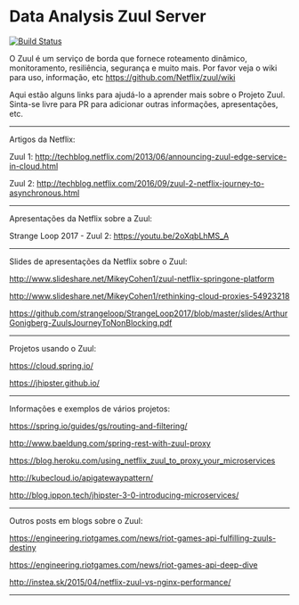 #  Data Analysis Zuul Server

[![Build Status](https://travis-ci.org/Netflix/zuul.svg)](https://travis-ci.org/Netflix/zuul/builds)

O Zuul é um serviço de borda que fornece roteamento dinâmico, monitoramento, resiliência, segurança e muito mais.
Por favor veja o wiki para uso, informação, etc https://github.com/Netflix/zuul/wiki

Aqui estão alguns links para ajudá-lo a aprender mais sobre o Projeto Zuul. Sinta-se livre para PR para adicionar outras informações, apresentações, etc.

---

Artigos da Netflix:

Zuul 1: http://techblog.netflix.com/2013/06/announcing-zuul-edge-service-in-cloud.html

Zuul 2: http://techblog.netflix.com/2016/09/zuul-2-netflix-journey-to-asynchronous.html

---

Apresentações da Netflix sobre a Zuul:

Strange Loop 2017 - Zuul 2: https://youtu.be/2oXqbLhMS_A

---

Slides de apresentações da Netflix sobre o Zuul:

http://www.slideshare.net/MikeyCohen1/zuul-netflix-springone-platform

http://www.slideshare.net/MikeyCohen1/rethinking-cloud-proxies-54923218

https://github.com/strangeloop/StrangeLoop2017/blob/master/slides/ArthurGonigberg-ZuulsJourneyToNonBlocking.pdf

---

Projetos usando o Zuul:

https://cloud.spring.io/

https://jhipster.github.io/

---

Informações e exemplos de vários projetos:

https://spring.io/guides/gs/routing-and-filtering/

http://www.baeldung.com/spring-rest-with-zuul-proxy

https://blog.heroku.com/using_netflix_zuul_to_proxy_your_microservices

http://kubecloud.io/apigatewaypattern/

http://blog.ippon.tech/jhipster-3-0-introducing-microservices/

---

Outros posts em blogs sobre o Zuul:

https://engineering.riotgames.com/news/riot-games-api-fulfilling-zuuls-destiny

https://engineering.riotgames.com/news/riot-games-api-deep-dive

http://instea.sk/2015/04/netflix-zuul-vs-nginx-performance/

---